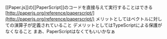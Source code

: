 
[[Paper.js]]の[[PaperScript]]のコードを直接与えて実行することはできる
[http://paperjs.org/reference/paperscript/](http://paperjs.org/reference/paperscript/)
メリットとしてはベクトルに対しての演算子が定義されていること
デメリットとしてはTypeScriptによる保護がなくなること
まあ、PaperScriptはなくてもいいかなぁ